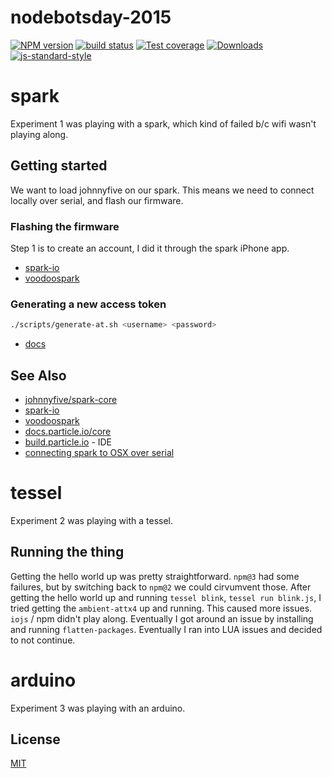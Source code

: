 # nodebotsday-2015
[![NPM version][npm-image]][npm-url]
[![build status][travis-image]][travis-url]
[![Test coverage][coveralls-image]][coveralls-url]
[![Downloads][downloads-image]][downloads-url]
[![js-standard-style][standard-image]][standard-url]

# spark
Experiment 1 was playing with a spark, which kind of failed b/c wifi wasn't
playing along.

## Getting started
We want to load johnnyfive on our spark. This means we need to connect locally
over serial, and flash our firmware.

### Flashing the firmware
Step 1 is to create an account, I did it through the spark iPhone app.
- [spark-io](https://github.com/rwaldron/spark-io)
- [voodoospark](https://github.com/voodootikigod/voodoospark#getting-started)

### Generating a new access token
```sh
./scripts/generate-at.sh <username> <password>
```
- [docs](http://docs.particle.io/core/api/#authentication-generate-a-new-access-token)

## See Also
- [johnnyfive/spark-core](http://johnny-five.io/platform-support/#spark-core)
- [spark-io](https://github.com/rwaldron/spark-io)
- [voodoospark](https://github.com/voodootikigod/voodoospark)
- [docs.particle.io/core](http://docs.particle.io/core/)
- [build.particle.io](https://build.particle.io/build) - IDE
- [connecting spark to OSX over serial](http://docs.particle.io/core/connect/#connecting-your-device-using-osx)

# tessel
Experiment 2 was playing with a tessel.

## Running the thing
Getting the hello world up was pretty straightforward. `npm@3` had some
failures, but by switching back to `npm@2` we could cirvumvent those. After
getting the hello world up and running `tessel blink`, `tessel run blink.js`,
I tried getting the `ambient-attx4` up and running. This caused more issues.
`iojs` / npm didn't play along. Eventually I got around an issue by installing
and running `flatten-packages`. Eventually I ran into LUA issues and decided to
not continue.

# arduino
Experiment 3 was playing with an arduino.

## License
[MIT](https://tldrlegal.com/license/mit-license)

[npm-image]: https://img.shields.io/npm/v/nodebotsday-2015.svg?style=flat-square
[npm-url]: https://npmjs.org/package/nodebotsday-2015
[travis-image]: https://img.shields.io/travis/yoshuawuyts/nodebotsday-2015/master.svg?style=flat-square
[travis-url]: https://travis-ci.org/yoshuawuyts/nodebotsday-2015
[coveralls-image]: https://img.shields.io/coveralls/yoshuawuyts/nodebotsday-2015.svg?style=flat-square
[coveralls-url]: https://coveralls.io/r/yoshuawuyts/nodebotsday-2015?branch=master
[downloads-image]: http://img.shields.io/npm/dm/nodebotsday-2015.svg?style=flat-square
[downloads-url]: https://npmjs.org/package/nodebotsday-2015
[standard-image]: https://img.shields.io/badge/code%20style-standard-brightgreen.svg?style=flat-square
[standard-url]: https://github.com/feross/standard
